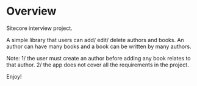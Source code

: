 # Overview

Sitecore interview project. 

A simple library that users can add/ edit/ delete authors and books. An author can have many books and a book can be written by many authors.

Note:
1/ the user must create an author before adding any book relates to that author.
2/ the app does not cover all the requirements in the project.

Enjoy!
